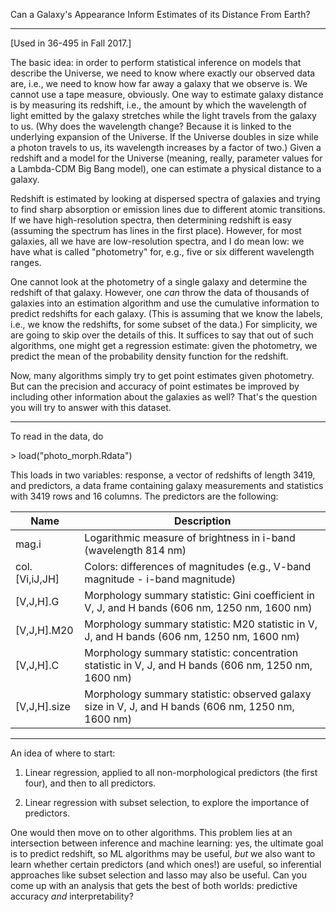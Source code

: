 
Can a Galaxy's Appearance Inform Estimates of its Distance From Earth?

---

[Used in 36-495 in Fall 2017.]

The basic idea: in order to perform statistical inference on models that
describe the Universe, we need to know where exactly our observed data are,
i.e., we need to know how far away a galaxy that we observe is. We cannot
use a tape measure, obviously. One way to estimate galaxy distance is by
measuring its redshift, i.e., the amount by which the wavelength of light
emitted by the galaxy stretches while the light travels from the galaxy to us.
(Why does the wavelength change? Because it is linked to the underlying 
expansion of the Universe. If the Universe doubles in size while a photon
travels to us, its wavelength increases by a factor of two.)
Given a redshift and a model for the Universe (meaning, really,
parameter values for a Lambda-CDM Big Bang model), one can estimate a
physical distance to a galaxy.

Redshift is estimated by looking at dispersed spectra of galaxies and trying
to find sharp absorption or emission lines due to different atomic transitions.
If we have high-resolution spectra, then determining redshift is easy 
(assuming the spectrum has lines in the first place). However, for most 
galaxies, all we have are low-resolution spectra, and I do mean low: we have
what is called "photometry" for, e.g., five or six different wavelength
ranges.

One cannot look at the photometry of a single galaxy and determine the
redshift of that galaxy. However, one *can* throw the data of thousands of 
galaxies into an estimation algorithm and use the cumulative information
to predict redshifts for each galaxy. (This is assuming that we know the
labels, i.e., we know the redshifts, for some subset of the data.)
For simplicity, we are going to skip over the details of this. It suffices 
to say that out of such algorithms, one might get a regression estimate: 
given the photometry, we predict the mean of the probability density 
function for the redshift.

Now, many algorithms simply try to get point estimates given photometry.
But can the precision and accuracy of point estimates be improved by
including other information about the galaxies as well? That's the question
you will try to answer with this dataset.

---

To read in the data, do

&gt; load("photo_morph.Rdata")

This loads in two variables: response, a vector of redshifts of length 3419,
and predictors, a data frame containing galaxy measurements and statistics 
with 3419 rows and 16 columns. The predictors are the following:

| Name | Description |
| ---- | ----------- |
| mag.i | Logarithmic measure of brightness in i-band (wavelength 814 nm) |
| col.[Vi,iJ,JH] | Colors: differences of magnitudes (e.g., V-band magnitude - i-band magnitude) |
| [V,J,H].G | Morphology summary statistic: Gini coefficient in V, J, and H bands (606 nm, 1250 nm, 1600 nm) |
| [V,J,H].M20 | Morphology summary statistic: M20 statistic in V, J, and H bands (606 nm, 1250 nm, 1600 nm) |
| [V,J,H].C | Morphology summary statistic: concentration statistic in V, J, and H bands (606 nm, 1250 nm, 1600 nm) |
| [V,J,H].size | Morphology summary statistic: observed galaxy size in V, J, and H bands (606 nm, 1250 nm, 1600 nm) |

---

An idea of where to start:

1) Linear regression, applied to all non-morphological predictors (the first 
four), and then to all predictors.

2) Linear regression with subset selection, to explore the importance of 
predictors.

One would then move on to other algorithms. This problem lies at an
intersection between inference and machine learning: yes, the ultimate
goal is to predict redshift, so ML algorithms may be useful, <i>but</i>
we also want to learn whether certain predictors (and which ones!) are 
useful, so inferential approaches like subset selection and lasso may
also be useful. Can you come up with an analysis that gets the best of 
both worlds: predictive accuracy <i>and</i> interpretability?

